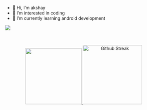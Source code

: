 - 👋 Hi, I’m akshay
- 👀 I’m interested in coding
- 🌱 I’m currently learning android development

![](https://hit.yhype.me/github/profile?user_id=99010755)
<!---
akshy69/akshy69 is a ✨ special ✨ repository because its `README.md` (this file) appears on your GitHub profile.
You can click the Preview link to take a look at your changes.
--->

<br/>

<br/>

<div align="center">
    <a href="https://github.com/akshaylalsp">
    <picture>
      <source height="190em" media="(prefers-color-scheme: dark)" srcset="https://github-readme-stats.vercel.app/api/top-langs/?username=akshaylalsp&layout=compact&langs_count=6&theme=dracula">
	    <img height="180em" src="https://github-readme-stats.vercel.app/api/top-langs/?username=akshaylalsp&layout=compact&langs_count=6&theme=dracula"/>
    </picture>
  </a>
  <a href="https://git.io/streak-stats">
     <img src="https://github-readme-streak-stats-gray-two.vercel.app?user=akshaylalsp&layout=compact&langs_count=6&theme=dracula" alt="Github Streak" height="190em"/>
  </a>
</div>

<br/>
